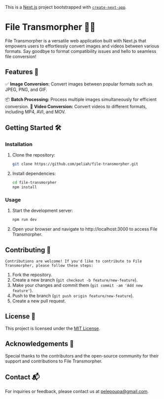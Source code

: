 This is a [Next.js](https://nextjs.org/) project bootstrapped with [`create-next-app`](https://github.com/vercel/next.js/tree/canary/packages/create-next-app).
# File Transmorpher 🔄✨

File Transmorpher is a versatile web application built with Next.js that empowers users to effortlessly convert images and videos between various formats. Say goodbye to format compatibility issues and hello to seamless file conversion!

## Features 🚀

✅ **Image Conversion:** Convert images between popular formats such as JPEG, PNG, and GIF.
<!-- ✂️ **Image Editing:** Resize, crop, and apply filters to images with ease. -->
📦 **Batch Processing:** Process multiple images simultaneously for efficient conversion.
🎥 **Video Conversion:** Convert videos to different formats, including MP4, AVI, and MOV.
<!-- 🖼️ **Customization Options:** Adjust video resolution, frame rate, and codec settings for tailored conversions. -->
<!-- 🌐 **API Integration:** Integrate File Transmorpher's conversion functionality into your applications using its API. -->
<!-- 📁 **Embedding Options:** Embed File Transmorpher directly into third-party platforms or websites for seamless integration. -->

## Getting Started 🛠️

### Installation
1. Clone the repository:
   ```bash
   git clone https://github.com/peliah/file-transmorpher.git

2. Install dependencies:
    ```bash
    cd file-transmorpher
    npm install

### Usage
1. Start the development server:
    ```bash
    npm run dev

2. Open your browser and navigate to http://localhost:3000 to access File Transmorpher.

## Contributing 🤝
    Contributions are welcome! If you'd like to contribute to File Transmorpher, please follow these steps:

1. Fork the repository.
2. Create a new branch (`git checkout -b feature/new-feature`).
3. Make your changes and commit them (`git commit -am 'Add new feature'`).
4. Push to the branch (`git push origin feature/new-feature`).
5. Create a new pull request.

## License 📝

This project is licensed under the [MIT License](LICENSE).

## Acknowledgements 🙏

Special thanks to the contributors and the open-source community for their support and contributions to File Transmorpher.

## Contact 📬

For inquiries or feedback, please contact us at pelepoupa@gmail.com.



